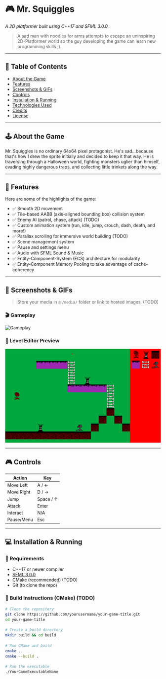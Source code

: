# 🎮 Mr. Squiggles

_A 2D platformer built using C++17 and SFML 3.0.0._

> A sad man with noodles for arms attempts to escape an uninspiring 2D-Platformer world so the guy developing the game can learn new programming skills ;).

---

## 📖 Table of Contents

- [About the Game](#about-the-game)
- [Features](#features)
- [Screenshots & GIFs](#screenshots--gifs)
- [Controls](#controls)
- [Installation & Running](#installation--running)
- [Technologies Used](#technologies-used)
- [Credits](#credits)
- [License](#license)

---

## 🕹️ About the Game

Mr. Squiggles is no ordinary 64x64 pixel protagonist. He's sad...because that's how I drew the sprite initially and decided to keep it that way. He is traversing through a Halloween world, fighting monsters uglier than himself, evading highly dangerous traps, and collecting little trinkets along the way.

---

## 🚀 Features

Here are some of the highlights of the game:

- ✅ Smooth 2D movement
- ✅ Tile-based AABB (axis-aligned bounding box) collision system
- ✅ Enemy AI (patrol, chase, attack) (TODO)
- ✅ Custom animation system (run, idle, jump, crouch, dash, death, and more!)
- ✅ Parallax scrolling for immersive world building (TODO)
- ✅ Scene management system
- ✅ Pause and settings menu
- ✅ Audio with SFML Sound & Music
- ✅ Entity-Component-System (ECS) architecture for modularity
- ✅ Entity-Component Memory Pooling to take advantage of cache-coherency

---

## 📸 Screenshots & GIFs

> Store your media in a `/media/` folder or link to hosted images. (TODO)

### 🎬 Gameplay

![Gameplay](media/gameplay.gif)

### 🧱 Level Editor Preview

![Editor](media/level_editor.png)

---

## 🎮 Controls

| Action         | Key            |
|----------------|----------------|
| Move Left      | A / ←          |
| Move Right     | D / →          |
| Jump           | Space / ↑      |
| Attack         | Enter          |
| Interact       | N/A            |
| Pause/Menu     | Esc            |

---

## 💻 Installation & Running

### 🧰 Requirements

- C++17 or newer compiler
- [SFML 3.0.0](https://www.sfml-dev.org/download.php)
- CMake (recommended) (TODO)
- Git (to clone the repo)

### 🔧 Build Instructions (CMake) (TODO)

```bash
# Clone the repository
git clone https://github.com/yourusername/your-game-title.git
cd your-game-title

# Create a build directory
mkdir build && cd build

# Run CMake and build
cmake ..
cmake --build .

# Run the executable
./YourGameExecutableName
